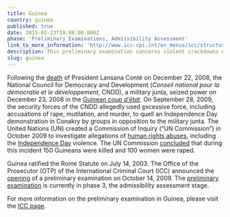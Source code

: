 ```yaml
---
title: Guinea
country: guinea
published: true
date: 2015-02-23T19:08:00.000Z
phase: 'Preliminary Examinations, Admissibility Assessment'
link_to_more_information: 'http://www.icc-cpi.int/en_menus/icc/structure%20of%20the%20court/office%20of%20the%20prosecutor/comm%20and%20ref/pe-ongoing/guinea/Pages/guinea.aspx'
description: This preliminary examination concerns violent crackdowns on demonstrations by groups in opposition to the military junta in charge of Guinea. The preliminary examination is currently in the admissibility assessment stage.
slug: guinea
---
```



Following the [death](http://www.theguardian.com/world/2008/dec/23/lansana-conte-profile) of President Lansana Cont&eacute; on December 22, 2008, the National Council for Democracy and Development (*Conseil national pour la d&eacute;mocratie et le d&eacute;veloppement*, CNDD), a military junta, seized power on December 23, 2008 in the [Guinean *coup d’&eacute;tat*](http://www.nytimes.com/2008/12/26/world/africa/26guinea.html). On September 28, 2009, the security forces of the CNDD allegedly used [e](https://www.hrw.org/news/2009/08/31/guinea-respect-rights-opposition)xcessive force, including accusations of rape, mutilation, and murder, to quell an Independence Day demonstration in Conakry by groups in opposition to the military junta. The United Nations (UN) created a Commission of Inquiry (“UN Commission”) in October 2009 to investigate allegations of [human rights abuses](https://www.hrw.org/news/2009/12/17/guinea-stadium-massacre-rape-likely-crimes-against-humanity), including the [Independence Day](https://www.hrw.org/news/2009/10/27/guinea-september-28-massacre-was-premeditated) violence. The UN Commission [concluded](http://www.refworld.org/docid/4b4f49ea2.html) that during this incident 150 Guineans were killed and 100 women were raped.

Guinea ratified the Rome Statute on July 14, 2003. The Office of the Prosecutor (OTP) of the International Criminal Court (ICC) announced the [opening](https://www.legal-tools.org/uploads/tx_ltpdb/ICC_-_ICC_Prosecutor_confirms_situation_in_Guinea_under_examination_02.pdf) of a preliminary examination on October 14, 2009. The [preliminary examination](https://www.icc-cpi.int/iccdocs/otp/OTP-PE-rep-2015-Eng.pdf) is currently in phase 3, the admissibility assessment stage.

For more information on the preliminary examination in Guinea, please visit the [ICC page](http://www.icc-cpi.int/en_menus/icc/structure%20of%20the%20court/office%20of%20the%20prosecutor/comm%20and%20ref/pe-ongoing/guinea/Pages/guinea.aspx).